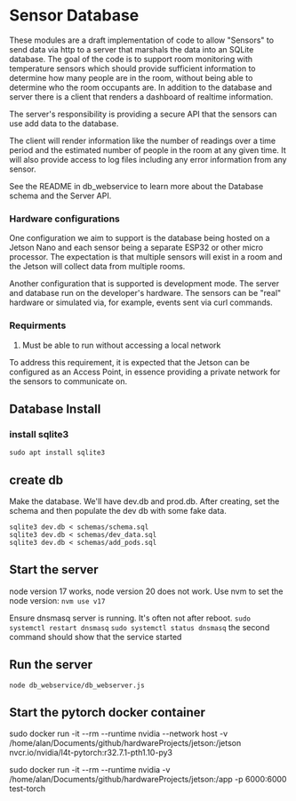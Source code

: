 # Sensor Database

These modules are a draft implementation of code to allow "Sensors" to send data via http to a server that marshals the data into an SQLite database. The goal of the code is to support room monitoring with temperature sensors which should provide sufficient information to determine how many people are in the room, without being able to determine who the room occupants are.  In addition to the database and server there is a client that renders a dashboard of realtime information.

The server's responsibility is providing a secure API that the sensors can use add data to the database.

The client will render information like the number of readings over a time period and the estimated number of people in the room at any given time. It will also provide access to log files including any error information from any sensor. 


See the README in db_webservice to learn more about the Database schema and the Server API.


### Hardware configurations

One configuration we aim to support is the database being hosted on a Jetson Nano and each sensor being a separate ESP32 or other micro processor. The expectation is that multiple sensors will exist in a room and the Jetson will collect data from multiple rooms.

Another configuration that is supported is development mode. The server and database run on the developer's hardware. The sensors can be "real" hardware or simulated via, for example, events sent via curl commands.


### Requirments

1. Must be able to run without accessing a local network

To address this requirement, it is expected that the Jetson can be configured as an Access Point, in essence providing a private network for the sensors to communicate on.


## Database Install

### install sqlite3

```
sudo apt install sqlite3
```


## create db

Make the database. We'll have dev.db and prod.db.
After creating, set the schema and then populate the dev db with some fake data.

```
sqlite3 dev.db < schemas/schema.sql
sqlite3 dev.db < schemas/dev_data.sql
sqlite3 dev.db < schemas/add_pods.sql
```

## Start the server

node version 17 works, node version 20 does not work. Use nvm to set the node version:
```nvm use v17```


Ensure dnsmasq server is running. It's often not after reboot. 
```sudo systemctl restart dnsmasq```
```sudo systemctl status dnsmasq```
the second command should show that the service started


## Run the server
```
node db_webservice/db_webserver.js
```

## Start the pytorch docker container
sudo docker run -it --rm --runtime nvidia --network host -v /home/alan/Documents/github/hardwareProjects/jetson:/jetson nvcr.io/nvidia/l4t-pytorch:r32.7.1-pth1.10-py3

sudo docker run -it --rm  --runtime nvidia -v /home/alan/Documents/github/hardwareProjects/jetson:/app -p 6000:6000 test-torch

